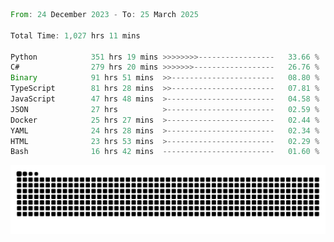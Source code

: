 <!--START_SECTION:waka-->

```rust
From: 24 December 2023 - To: 25 March 2025

Total Time: 1,027 hrs 11 mins

Python            351 hrs 19 mins >>>>>>>>-----------------   33.66 %
C#                279 hrs 20 mins >>>>>>>------------------   26.76 %
Binary            91 hrs 51 mins  >>-----------------------   08.80 %
TypeScript        81 hrs 28 mins  >>-----------------------   07.81 %
JavaScript        47 hrs 48 mins  >------------------------   04.58 %
JSON              27 hrs          >------------------------   02.59 %
Docker            25 hrs 27 mins  >------------------------   02.44 %
YAML              24 hrs 28 mins  >------------------------   02.34 %
HTML              23 hrs 53 mins  >------------------------   02.29 %
Bash              16 hrs 42 mins  -------------------------   01.60 %
```

<!--END_SECTION:waka-->


<picture>
  <source media="(prefers-color-scheme: dark)" srcset="https://raw.githubusercontent.com/jeerawut97/jeerawut97/output/github-contribution-grid-snake.svg">
  <img alt="github contribution grid snake animation" src="https://raw.githubusercontent.com/jeerawut97/jeerawut97/output/github-contribution-grid-snake.svg">
</picture>
